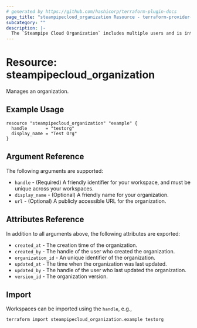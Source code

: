 ```yaml
---
# generated by https://github.com/hashicorp/terraform-plugin-docs
page_title: "steampipecloud_organization Resource - terraform-provider-steampipecloud"
subcategory: ""
description: |-
  The `Steampipe Cloud Organization` includes multiple users and is intended for organizations to collaborate and share workspaces and connections.
---
```


# Resource: steampipecloud_organization

Manages an organization.

## Example Usage

```hcl
resource "steampipecloud_organization" "example" {
  handle       = "testorg"
  display_name = "Test Org"
}
```

## Argument Reference

The following arguments are supported:

- `handle` - (Required) A friendly identifier for your workspace, and must be unique across your workspaces.
- `display_name` - (Optional) A friendly name for your organization.
- `url` - (Optional) A publicly accessible URL for the organization.

## Attributes Reference

In addition to all arguments above, the following attributes are exported:

- `created_at` - The creation time of the organization.
- `created_by` - The handle of the user who created the organization.
- `organization_id` - An unique identifier of the organization.
- `updated_at` - The time when the organization was last updated.
- `updated_by` - The handle of the user who last updated the organization.
- `version_id` - The organization version.

## Import

Workspaces can be imported using the `handle`, e.g.,

```sh
terraform import steampipecloud_organization.example testorg
```
